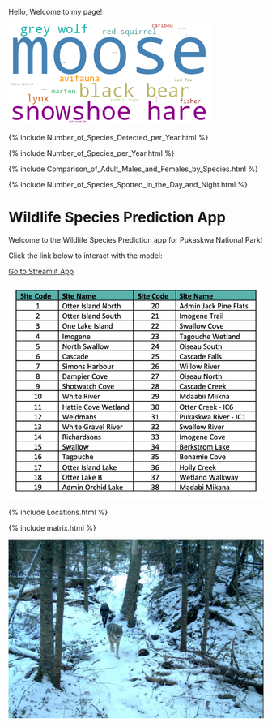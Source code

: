 Hello, Welcome to my page!

![Word Cloud](wordcloud.png)

{% include Number_of_Species_Detected_per_Year.html %}

{% include Number_of_Species_per_Year.html %}

{% include Comparison_of_Adult_Males_and_Females_by_Species.html %}

{% include Number_of_Species_Spotted_in_the_Day_and_Night.html %}

# Wildlife Species Prediction App

Welcome to the Wildlife Species Prediction app for Pukaskwa National Park!

Click the link below to interact with the model:

[Go to Streamlit App](https://wildlife-in-pukaskwa-national-park-kxvbjapttj6u42f372cusb.streamlit.app/)

![Locations](Locations.png)

{% include Locations.html %}

{% include matrix.html %}

![Grey Wolves](grey_wolves.png)
